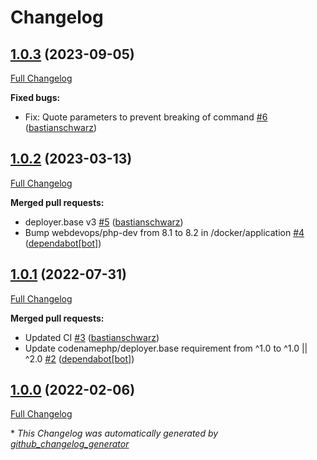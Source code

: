 # Changelog

## [1.0.3](https://github.com/codenamephp/deployer.mariadb/tree/1.0.3) (2023-09-05)

[Full Changelog](https://github.com/codenamephp/deployer.mariadb/compare/1.0.2...1.0.3)

**Fixed bugs:**

- Fix: Quote parameters to prevent breaking of command [\#6](https://github.com/codenamephp/deployer.mariadb/pull/6) ([bastianschwarz](https://github.com/bastianschwarz))

## [1.0.2](https://github.com/codenamephp/deployer.mariadb/tree/1.0.2) (2023-03-13)

[Full Changelog](https://github.com/codenamephp/deployer.mariadb/compare/1.0.1...1.0.2)

**Merged pull requests:**

- deployer.base v3 [\#5](https://github.com/codenamephp/deployer.mariadb/pull/5) ([bastianschwarz](https://github.com/bastianschwarz))
- Bump webdevops/php-dev from 8.1 to 8.2 in /docker/application [\#4](https://github.com/codenamephp/deployer.mariadb/pull/4) ([dependabot[bot]](https://github.com/apps/dependabot))

## [1.0.1](https://github.com/codenamephp/deployer.mariadb/tree/1.0.1) (2022-07-31)

[Full Changelog](https://github.com/codenamephp/deployer.mariadb/compare/1.0.0...1.0.1)

**Merged pull requests:**

- Updated CI [\#3](https://github.com/codenamephp/deployer.mariadb/pull/3) ([bastianschwarz](https://github.com/bastianschwarz))
- Update codenamephp/deployer.base requirement from ^1.0 to ^1.0 || ^2.0 [\#2](https://github.com/codenamephp/deployer.mariadb/pull/2) ([dependabot[bot]](https://github.com/apps/dependabot))

## [1.0.0](https://github.com/codenamephp/deployer.mariadb/tree/1.0.0) (2022-02-06)

[Full Changelog](https://github.com/codenamephp/deployer.mariadb/compare/4df5bbffd930fa4559c38b51204562d992ac2313...1.0.0)



\* *This Changelog was automatically generated by [github_changelog_generator](https://github.com/github-changelog-generator/github-changelog-generator)*
